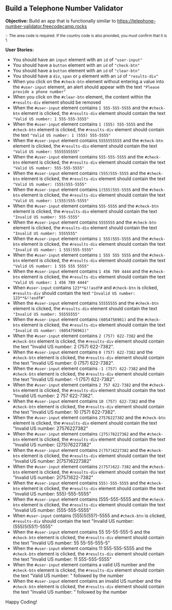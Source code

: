 ## Build a Telephone Number Validator
**Objective:** Build an app that is functionally similar to https://telephone-number-validator.freecodecamp.rocks

<sub>:bulb: The area code is required. If the country code is also provided, you must confirm that it is 1.</sub>

**User Stories:**

- You should have an `input` element with an `id` of `"user-input"`
- You should have a `button` element with an `id` of `"check-btn"`
- You should have a `button` element with an `id` of `"clear-btn"`
- You should have a `div`, `span` or `p` element with an `id` of `"results-div"`
- When you click on the `#check-btn` element without entering a value into the `#user-input` element, an alert should appear with the text `"Please provide a phone number"`
- When you click on the `#clear-btn` element, the content within the `#results-div` element should be removed
- When the `#user-input` element contains `1 555-555-5555` and the `#check-btn` element is clicked, the `#results-div` element should contain the text `"Valid US number: 1 555-555-5555"`
- When the `#user-input` element contains `1 (555) 555-5555` and the `#check-btn` element is clicked, the `#results-div` element should contain the text `"Valid US number: 1 (555) 555-5555"`
- When the `#user-input` element contains `5555555555` and the `#check-btn` element is clicked, the `#results-div` element should contain the text `"Valid US number: 5555555555"`
- When the `#user-input` element contains `555-555-5555` and the `#check-btn` element is clicked, the `#results-div` element should contain the text `"Valid US number: 555-555-5555"`
- When the `#user-input` element contains `(555)555-5555` and the `#check-btn` element is clicked, the `#results-div` element should contain the text `"Valid US number: (555)555-5555"`
- When the `#user-input` element contains `1(555)555-5555` and the `#check-btn` element is clicked, the `#results-div` element should contain the text `"Valid US number: 1(555)555-5555"`
- When the `#user-input` element contains `555-5555` and the `#check-btn` element is clicked, the `#results-div` element should contain the text `"Invalid US number: 555-5555"`
- When the `#user-input` element contains `5555555` and the `#check-btn` element is clicked, the `#results-div` element should contain the text `"Invalid US number: 5555555"`
- When the `#user-input` element contains `1 555)555-5555` and the `#check-btn` element is clicked, the `#results-div` element should contain the text `"Invalid US number: 1 555)555-5555"`
- When the `#user-input` element contains `1 555 555 5555` and the `#check-btn` element is clicked, the `#results-div` element should contain the text `"Valid US number: 1 555 555 5555"`
- When the `#user-input` element contains `1 456 789 4444` and the `#check-btn` element is clicked, the `#results-div` element should contain the text `"Valid US number: 1 456 789 4444"`
- When `#user-input` contains `123**&!!asdf#` and `#check-btn` is clicked, `#results-div` should contain the text `"Invalid US number: 123**&!!asdf#"`
- When the `#user-input` element contains `55555555` and the `#check-btn` element is clicked, the `#results-div` element should contain the text `"Invalid US number: 55555555"`
- When the `#user-input` element contains `(6054756961)` and the `#check-btn` element is clicked, the `#results-div` element should contain the text `"Invalid US number: (6054756961)"`
- When the `#user-input` element contains `2 (757) 622-7382` and the `#check-btn` element is clicked, the `#results-div` element should contain the text "Invalid US number: 2 (757) 622-7382".
- When the `#user-input` element contains `0 (757) 622-7382` and the `#check-btn` element is clicked, the `#results-div` element should contain the text "Invalid US number: 0 (757) 622-7382".
- When the `#user-input` element contains `-1 (757) 622-7382` and the `#check-btn` element is clicked, the `#results-div` element should contain the text "Invalid US number: -1 (757) 622-7382".
- When the `#user-input` element contains `2 757 622-7382` and the `#check-btn` element is clicked, the `#results-div` element should contain the text "Invalid US number: 2 757 622-7382".
- When the `#user-input` element contains `10 (757) 622-7382` and the `#check-btn` element is clicked, the `#results-div` element should contain the text "Invalid US number: 10 (757) 622-7382".
- When the `#user-input` element contains `27576227382` and the `#check-btn` element is clicked, the `#results-div` element should contain the text "Invalid US number: 27576227382"
- When the `#user-input` element contains `(275)76227382` and the `#check-btn` element is clicked, the `#results-div` element should contain the text "Invalid US number: (275)76227382"
- When the `#user-input` element contains `2(757)6227382` and the `#check-btn` element is clicked, the `#results-div` element should contain the text "Invalid US number: 2(757)6227382"
- When the `#user-input` element contains `2(757)622-7382` and the `#check-btn` element is clicked, the `#results-div` element should contain the text "Invalid US number: 2(757)622-7382"
- When the `#user-input` element contains `555)-555-5555` and the `#check-btn` element is clicked, the `#results-div` element should contain the text "Invalid US number: 555)-555-5555"
- When the `#user-input` element contains (555-555-5555 and the `#check-btn` element is clicked, the `#results-div` element should contain the text "Invalid US number: (555-555-5555"
- When `#user-input` contains (555)5(55?)-5555 and `#check-btn` is clicked, `#results-div` should contain the text "Invalid US number: (555)5(55?)-5555"
- When the `#user-input` element contains 55 55-55-555-5 and the `#check-btn` element is clicked, the `#results-div` element should contain the text "Invalid US number: 55 55-55-555-5"
- When the `#user-input` element contains 11 555-555-5555 and the `#check-btn` element is clicked, the `#results-div` element should contain the text "Invalid US number: 11 555-555-5555"
- When the `#user-input` element contains a valid US number and the `#check-btn` element is clicked, the `#results-div` element should contain the text "Valid US number: " followed by the number
- When the `#user-input` element contains an invalid US number and the `#check-btn` element is clicked, the `#results-div` element should contain the text "Invalid US number: " followed by the number

Happy Coding!
